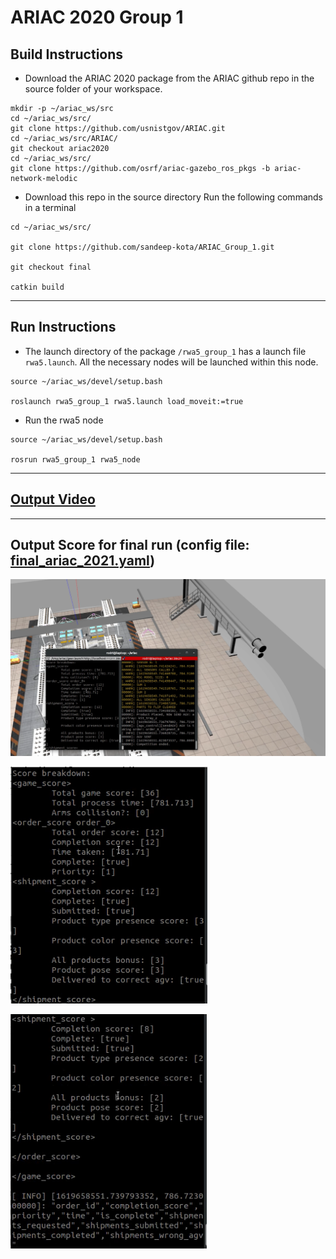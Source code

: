 # ARIAC 2020 Group 1

## Build Instructions

- Download the ARIAC 2020 package from the ARIAC github repo in the source folder of your workspace.
```
mkdir -p ~/ariac_ws/src
cd ~/ariac_ws/src/
git clone https://github.com/usnistgov/ARIAC.git
cd ~/ariac_ws/src/ARIAC/
git checkout ariac2020
cd ~/ariac_ws/src/
git clone https://github.com/osrf/ariac-gazebo_ros_pkgs -b ariac-network-melodic
```

- Download this repo in the source directory
Run the following commands in a terminal

```
cd ~/ariac_ws/src/

git clone https://github.com/sandeep-kota/ARIAC_Group_1.git

git checkout final

catkin build
```

---
## Run Instructions
 - The launch directory of the package `/rwa5_group_1` has a launch file `rwa5.launch`. All the necessary nodes will be launched within this node.

 ```
source ~/ariac_ws/devel/setup.bash

roslaunch rwa5_group_1 rwa5.launch load_moveit:=true
 ```

 - Run the rwa5 node 
 ```
source ~/ariac_ws/devel/setup.bash

rosrun rwa5_group_1 rwa5_node
 ``` 


---
 ## [Output Video](https://drive.google.com/file/d/1501NE050lnaqLuepaXyWLED4M8BpvkMU/view?usp=sharing)

 ---
 ## Output Score for final run (config file: [final_ariac_2021.yaml](./config/final_ariac_2021.yaml))

 ![alt text](./docs/output_score/final_score1.PNG?raw=true "Final Score")

 ![alt text](./docs/output_score/final_score2.PNG?raw=true "Final Score")

 ![alt text](./docs/output_score/final_score3.PNG?raw=true "Final Score")




